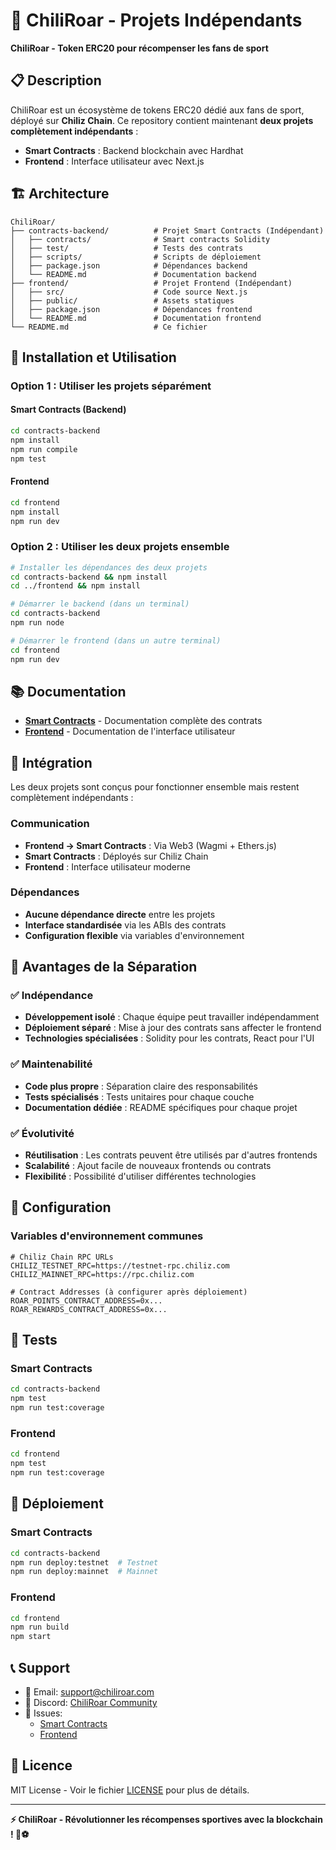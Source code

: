 # 🦁 ChiliRoar - Projets Indépendants

**ChiliRoar - Token ERC20 pour récompenser les fans de sport**

## 📋 Description

ChiliRoar est un écosystème de tokens ERC20 dédié aux fans de sport, déployé sur **Chiliz Chain**. Ce repository contient maintenant **deux projets complètement indépendants** :

- **Smart Contracts** : Backend blockchain avec Hardhat
- **Frontend** : Interface utilisateur avec Next.js

## 🏗️ Architecture

```
ChiliRoar/
├── contracts-backend/          # Projet Smart Contracts (Indépendant)
│   ├── contracts/              # Smart contracts Solidity
│   ├── test/                   # Tests des contrats
│   ├── scripts/                # Scripts de déploiement
│   ├── package.json            # Dépendances backend
│   └── README.md               # Documentation backend
├── frontend/                   # Projet Frontend (Indépendant)
│   ├── src/                    # Code source Next.js
│   ├── public/                 # Assets statiques
│   ├── package.json            # Dépendances frontend
│   └── README.md               # Documentation frontend
└── README.md                   # Ce fichier
```

## 🚀 Installation et Utilisation

### Option 1 : Utiliser les projets séparément

#### Smart Contracts (Backend)
```bash
cd contracts-backend
npm install
npm run compile
npm test
```

#### Frontend
```bash
cd frontend
npm install
npm run dev
```

### Option 2 : Utiliser les deux projets ensemble

```bash
# Installer les dépendances des deux projets
cd contracts-backend && npm install
cd ../frontend && npm install

# Démarrer le backend (dans un terminal)
cd contracts-backend
npm run node

# Démarrer le frontend (dans un autre terminal)
cd frontend
npm run dev
```

## 📚 Documentation

- **[Smart Contracts](./contracts-backend/README.md)** - Documentation complète des contrats
- **[Frontend](./frontend/README.md)** - Documentation de l'interface utilisateur

## 🔗 Intégration

Les deux projets sont conçus pour fonctionner ensemble mais restent complètement indépendants :

### Communication
- **Frontend → Smart Contracts** : Via Web3 (Wagmi + Ethers.js)
- **Smart Contracts** : Déployés sur Chiliz Chain
- **Frontend** : Interface utilisateur moderne

### Dépendances
- **Aucune dépendance directe** entre les projets
- **Interface standardisée** via les ABIs des contrats
- **Configuration flexible** via variables d'environnement

## 🎯 Avantages de la Séparation

### ✅ Indépendance
- **Développement isolé** : Chaque équipe peut travailler indépendamment
- **Déploiement séparé** : Mise à jour des contrats sans affecter le frontend
- **Technologies spécialisées** : Solidity pour les contrats, React pour l'UI

### ✅ Maintenabilité
- **Code plus propre** : Séparation claire des responsabilités
- **Tests spécialisés** : Tests unitaires pour chaque couche
- **Documentation dédiée** : README spécifiques pour chaque projet

### ✅ Évolutivité
- **Réutilisation** : Les contrats peuvent être utilisés par d'autres frontends
- **Scalabilité** : Ajout facile de nouveaux frontends ou contrats
- **Flexibilité** : Possibilité d'utiliser différentes technologies

## 🔧 Configuration

### Variables d'environnement communes
```env
# Chiliz Chain RPC URLs
CHILIZ_TESTNET_RPC=https://testnet-rpc.chiliz.com
CHILIZ_MAINNET_RPC=https://rpc.chiliz.com

# Contract Addresses (à configurer après déploiement)
ROAR_POINTS_CONTRACT_ADDRESS=0x...
ROAR_REWARDS_CONTRACT_ADDRESS=0x...
```

## 🧪 Tests

### Smart Contracts
```bash
cd contracts-backend
npm test
npm run test:coverage
```

### Frontend
```bash
cd frontend
npm test
npm run test:coverage
```

## 🚀 Déploiement

### Smart Contracts
```bash
cd contracts-backend
npm run deploy:testnet  # Testnet
npm run deploy:mainnet  # Mainnet
```

### Frontend
```bash
cd frontend
npm run build
npm start
```

## 📞 Support

- 📧 Email: support@chiliroar.com
- 💬 Discord: [ChiliRoar Community](https://discord.gg/chiliroar)
- 🐛 Issues: 
  - [Smart Contracts](https://github.com/chiliroar/chiliroar-contracts/issues)
  - [Frontend](https://github.com/chiliroar/chiliroar-frontend/issues)

## 📄 Licence

MIT License - Voir le fichier [LICENSE](LICENSE) pour plus de détails.

---

**⚡ ChiliRoar - Révolutionner les récompenses sportives avec la blockchain ! 🦁⚽**
